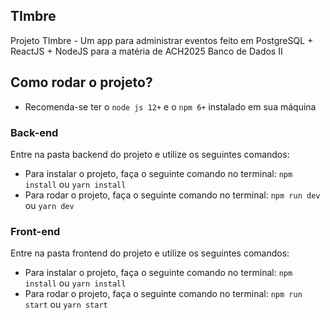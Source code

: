 ## TImbre 

Projeto TImbre - Um app para administrar eventos feito em PostgreSQL + ReactJS + NodeJS para a matéria de ACH2025 Banco de Dados II

## Como rodar o projeto?

- Recomenda-se ter o `node js 12+` e o `npm 6+` instalado em sua máquina

### Back-end
Entre na pasta backend do projeto e utilize os seguintes comandos:

- Para instalar o projeto, faça o seguinte comando no terminal: `npm install` ou `yarn install`
- Para rodar o projeto, faça o seguinte comando no terminal: `npm run dev` ou `yarn dev`

### Front-end

Entre na pasta frontend do projeto e utilize os seguintes comandos:

- Para instalar o projeto, faça o seguinte comando no terminal: `npm install` ou `yarn install`
- Para rodar o projeto, faça o seguinte comando no terminal: `npm run start` ou `yarn start`
